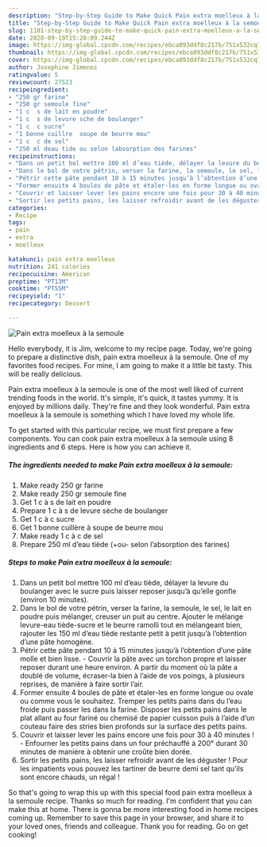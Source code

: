 ```yaml
---
description: "Step-by-Step Guide to Make Quick Pain extra moelleux à la semoule"
title: "Step-by-Step Guide to Make Quick Pain extra moelleux à la semoule"
slug: 1101-step-by-step-guide-to-make-quick-pain-extra-moelleux-a-la-semoule
date: 2020-09-19T15:20:09.244Z
image: https://img-global.cpcdn.com/recipes/ebca093ddf8c217b/751x532cq70/pain-extra-moelleux-a-la-semoule-photo-principale-de-la-recette.jpg
thumbnail: https://img-global.cpcdn.com/recipes/ebca093ddf8c217b/751x532cq70/pain-extra-moelleux-a-la-semoule-photo-principale-de-la-recette.jpg
cover: https://img-global.cpcdn.com/recipes/ebca093ddf8c217b/751x532cq70/pain-extra-moelleux-a-la-semoule-photo-principale-de-la-recette.jpg
author: Josephine Jimenez
ratingvalue: 5
reviewcount: 27523
recipeingredient:
- "250 gr farine"
- "250 gr semoule fine"
- "1 c  s de lait en poudre"
- "1 c  s de levure sche de boulanger"
- "1 c  c sucre"
- "1 bonne cuillre  soupe de beurre mou"
- "1 c  c de sel"
- "250 ml deau tide ou selon labsorption des farines"
recipeinstructions:
- "Dans un petit bol mettre 100 ml d’eau tiède, délayer la levure du boulanger avec le sucre puis laisser reposer jusqu’à qu’elle gonfle (environ 10 minutes)."
- "Dans le bol de votre pétrin, verser la farine, la semoule, le sel, le lait en poudre puis mélanger, creuser un puit au centre. Ajouter le mélange levure-eau tiède-sucre et le beurre ramolli tout en mélangeant bien, rajouter les 150 ml d’eau tiède restante petit à petit jusqu’à l’obtention d’une pâte homogène."
- "Pétrir cette pâte pendant 10 à 15 minutes jusqu’à l’obtention d’une pâte molle et bien lisse. Couvrir la pâte avec un torchon propre et laisser reposer durant une heure environ. A partir du moment où la pâte a doublé de volume, écraser-la bien à l’aide de vos poings, à plusieurs reprises, de manière à faire sortir l’air."
- "Former ensuite 4 boules de pâte et étaler-les en forme longue ou ovale ou comme vous le souhaitez. Tremper les petits pains dans du l’eau froide puis passer les dans la farine. Disposer les petits pains dans le plat allant au four fariné ou chemisé de papier cuisson puis à l’aide d’un couteau faire des stries bien profonds sur la surface des petits pains."
- "Couvrir et laisser lever les pains encore une fois pour 30 à 40 minutes ! Enfourner les petits pains dans un four préchauffé à 200° durant 30 minutes de manière à obtenir une croûte bien dorée."
- "Sortir les petits pains, les laisser refroidir avant de les déguster ! Pour les impatients vous pouvez les tartiner de beurre demi sel tant qu’ils sont encore chauds, un régal !"
categories:
- Recipe
tags:
- pain
- extra
- moelleux

katakunci: pain extra moelleux 
nutrition: 241 calories
recipecuisine: American
preptime: "PT13M"
cooktime: "PT55M"
recipeyield: "1"
recipecategory: Dessert

---
```



![Pain extra moelleux à la semoule](https://img-global.cpcdn.com/recipes/ebca093ddf8c217b/751x532cq70/pain-extra-moelleux-a-la-semoule-photo-principale-de-la-recette.jpg)

Hello everybody, it is Jim, welcome to my recipe page. Today, we're going to prepare a distinctive dish, pain extra moelleux à la semoule. One of my favorites food recipes. For mine, I am going to make it a little bit tasty. This will be really delicious.



Pain extra moelleux à la semoule is one of the most well liked of current trending foods in the world. It's simple, it's quick, it tastes yummy. It is enjoyed by millions daily. They're fine and they look wonderful. Pain extra moelleux à la semoule is something which I have loved my whole life.


To get started with this particular recipe, we must first prepare a few components. You can cook pain extra moelleux à la semoule using 8 ingredients and 6 steps. Here is how you can achieve it.

<!--inarticleads1-->

##### The ingredients needed to make Pain extra moelleux à la semoule:

1. Make ready 250 gr farine
1. Make ready 250 gr semoule fine
1. Get 1 c à s de lait en poudre
1. Prepare 1 c à s de levure sèche de boulanger
1. Get 1 c à c sucre
1. Get 1 bonne cuillère à soupe de beurre mou
1. Make ready 1 c à c de sel
1. Prepare 250 ml d’eau tiède (+ou- selon l’absorption des farines)




<!--inarticleads2-->

##### Steps to make Pain extra moelleux à la semoule:

1. Dans un petit bol mettre 100 ml d’eau tiède, délayer la levure du boulanger avec le sucre puis laisser reposer jusqu’à qu’elle gonfle (environ 10 minutes).
1. Dans le bol de votre pétrin, verser la farine, la semoule, le sel, le lait en poudre puis mélanger, creuser un puit au centre. Ajouter le mélange levure-eau tiède-sucre et le beurre ramolli tout en mélangeant bien, rajouter les 150 ml d’eau tiède restante petit à petit jusqu’à l’obtention d’une pâte homogène.
1. Pétrir cette pâte pendant 10 à 15 minutes jusqu’à l’obtention d’une pâte molle et bien lisse. - Couvrir la pâte avec un torchon propre et laisser reposer durant une heure environ. A partir du moment où la pâte a doublé de volume, écraser-la bien à l’aide de vos poings, à plusieurs reprises, de manière à faire sortir l’air.
1. Former ensuite 4 boules de pâte et étaler-les en forme longue ou ovale ou comme vous le souhaitez. Tremper les petits pains dans du l’eau froide puis passer les dans la farine. Disposer les petits pains dans le plat allant au four fariné ou chemisé de papier cuisson puis à l’aide d’un couteau faire des stries bien profonds sur la surface des petits pains.
1. Couvrir et laisser lever les pains encore une fois pour 30 à 40 minutes ! - Enfourner les petits pains dans un four préchauffé à 200° durant 30 minutes de manière à obtenir une croûte bien dorée.
1. Sortir les petits pains, les laisser refroidir avant de les déguster ! Pour les impatients vous pouvez les tartiner de beurre demi sel tant qu’ils sont encore chauds, un régal !




So that's going to wrap this up with this special food pain extra moelleux à la semoule recipe. Thanks so much for reading. I'm confident that you can make this at home. There is gonna be more interesting food in home recipes coming up. Remember to save this page in your browser, and share it to your loved ones, friends and colleague. Thank you for reading. Go on get cooking!
